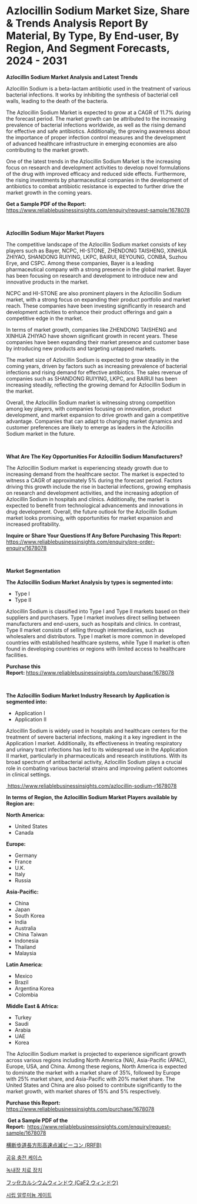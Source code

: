 <p><h1>Azlocillin Sodium Market Size, Share & Trends Analysis Report By Material, By Type, By End-user, By Region, And Segment Forecasts, 2024 - 2031</h1></p><p><strong>Azlocillin Sodium Market Analysis and Latest Trends</strong></p>
<p><p>Azlocillin Sodium is a beta-lactam antibiotic used in the treatment of various bacterial infections. It works by inhibiting the synthesis of bacterial cell walls, leading to the death of the bacteria.</p><p>The Azlocillin Sodium Market is expected to grow at a CAGR of 11.7% during the forecast period. The market growth can be attributed to the increasing prevalence of bacterial infections worldwide, as well as the rising demand for effective and safe antibiotics. Additionally, the growing awareness about the importance of proper infection control measures and the development of advanced healthcare infrastructure in emerging economies are also contributing to the market growth.</p><p>One of the latest trends in the Azlocillin Sodium Market is the increasing focus on research and development activities to develop novel formulations of the drug with improved efficacy and reduced side effects. Furthermore, the rising investments by pharmaceutical companies in the development of antibiotics to combat antibiotic resistance is expected to further drive the market growth in the coming years.</p></p>
<p><strong>Get a Sample PDF of the Report:&nbsp;</strong> <a href="https://www.reliablebusinessinsights.com/enquiry/request-sample/1678078">https://www.reliablebusinessinsights.com/enquiry/request-sample/1678078</a></p>
<p>&nbsp;</p>
<p><strong>Azlocillin Sodium Major Market Players</strong></p>
<p><p>The competitive landscape of the Azlocillin Sodium market consists of key players such as Bayer, NCPC, HI-STONE, ZHENDONG TAISHENG, XINHUA ZHIYAO, SHANDONG RUIYING, LKPC, BAIRUI, REYOUNG, CONBA, Suzhou Erye, and CSPC. Among these companies, Bayer is a leading pharmaceutical company with a strong presence in the global market. Bayer has been focusing on research and development to introduce new and innovative products in the market.</p><p>NCPC and HI-STONE are also prominent players in the Azlocillin Sodium market, with a strong focus on expanding their product portfolio and market reach. These companies have been investing significantly in research and development activities to enhance their product offerings and gain a competitive edge in the market.</p><p>In terms of market growth, companies like ZHENDONG TAISHENG and XINHUA ZHIYAO have shown significant growth in recent years. These companies have been expanding their market presence and customer base by introducing new products and targeting untapped markets.</p><p>The market size of Azlocillin Sodium is expected to grow steadily in the coming years, driven by factors such as increasing prevalence of bacterial infections and rising demand for effective antibiotics. The sales revenue of companies such as SHANDONG RUIYING, LKPC, and BAIRUI has been increasing steadily, reflecting the growing demand for Azlocillin Sodium in the market.</p><p>Overall, the Azlocillin Sodium market is witnessing strong competition among key players, with companies focusing on innovation, product development, and market expansion to drive growth and gain a competitive advantage. Companies that can adapt to changing market dynamics and customer preferences are likely to emerge as leaders in the Azlocillin Sodium market in the future.</p></p>
<p>&nbsp;</p>
<p><strong>What Are The Key Opportunities For Azlocillin Sodium Manufacturers?</strong></p>
<p><p>The Azlocillin Sodium market is experiencing steady growth due to increasing demand from the healthcare sector. The market is expected to witness a CAGR of approximately 5% during the forecast period. Factors driving this growth include the rise in bacterial infections, growing emphasis on research and development activities, and the increasing adoption of Azlocillin Sodium in hospitals and clinics. Additionally, the market is expected to benefit from technological advancements and innovations in drug development. Overall, the future outlook for the Azlocillin Sodium market looks promising, with opportunities for market expansion and increased profitability.</p></p>
<p><strong>Inquire or Share Your Questions If Any Before Purchasing This Report:</strong> <a href="https://www.reliablebusinessinsights.com/enquiry/pre-order-enquiry/1678078">https://www.reliablebusinessinsights.com/enquiry/pre-order-enquiry/1678078</a></p>
<p>&nbsp;</p>
<p><strong>Market Segmentation</strong></p>
<p><strong>The Azlocillin Sodium Market Analysis by types is segmented into:</strong></p>
<p><ul><li>Type I</li><li>Type II</li></ul></p>
<p><p>Azlocillin Sodium is classified into Type I and Type II markets based on their suppliers and purchasers. Type I market involves direct selling between manufacturers and end-users, such as hospitals and clinics. In contrast, Type II market consists of selling through intermediaries, such as wholesalers and distributors. Type I market is more common in developed countries with established healthcare systems, while Type II market is often found in developing countries or regions with limited access to healthcare facilities.</p></p>
<p><strong>Purchase this Report:&nbsp;</strong><a href="https://www.reliablebusinessinsights.com/purchase/1678078">https://www.reliablebusinessinsights.com/purchase/1678078</a></p>
<p>&nbsp;</p>
<p><strong>The Azlocillin Sodium Market Industry Research by Application is segmented into:</strong></p>
<p><ul><li>Application I</li><li>Application II</li></ul></p>
<p><p>Azlocillin Sodium is widely used in hospitals and healthcare centers for the treatment of severe bacterial infections, making it a key ingredient in the Application I market. Additionally, its effectiveness in treating respiratory and urinary tract infections has led to its widespread use in the Application II market, particularly in pharmaceuticals and research institutions. With its broad spectrum of antibacterial activity, Azlocillin Sodium plays a crucial role in combating various bacterial strains and improving patient outcomes in clinical settings.</p></p>
<p><a href="https://www.reliablebusinessinsights.com/azlocillin-sodium-r1678078">&nbsp;https://www.reliablebusinessinsights.com/azlocillin-sodium-r1678078</a></p>
<p><strong>In terms of Region, the Azlocillin Sodium Market Players available by Region are:</strong></p>
<p>
    <p> <strong> North America: </strong>
        <ul>
            <li>United States</li>
            <li>Canada</li>
        </ul>
        </p> 
    <p> <strong> Europe: </strong>
        <ul>
            <li>Germany</li>
            <li>France</li>
            <li>U.K.</li>
            <li>Italy</li>
            <li>Russia</li>
        </ul>
        </p> 
    <p> <strong> Asia-Pacific: </strong>
        <ul>
            <li>China</li>
            <li>Japan</li>
            <li>South Korea</li>
            <li>India</li>
            <li>Australia</li>
            <li>China Taiwan</li>
            <li>Indonesia</li>
            <li>Thailand</li>
            <li>Malaysia</li>
        </ul>
        </p> 
    <p> <strong> Latin America: </strong>
        <ul>
            <li>Mexico</li>
            <li>Brazil</li>
            <li>Argentina Korea</li>
            <li>Colombia</li>
        </ul>
        </p> 
    <p> <strong> Middle East & Africa: </strong>
        <ul>
            <li>Turkey</li>
            <li>Saudi</li>
            <li>Arabia</li>
            <li>UAE</li>
            <li>Korea</li>
        </ul>
    </p>
    </p>
<p><p>The Azlocillin Sodium market is projected to experience significant growth across various regions including North America (NA), Asia-Pacific (APAC), Europe, USA, and China. Among these regions, North America is expected to dominate the market with a market share of 35%, followed by Europe with 25% market share, and Asia-Pacific with 20% market share. The United States and China are also poised to contribute significantly to the market growth, with market shares of 15% and 5% respectively.</p></p>
<p><strong>Purchase this Report: </strong><a href="https://www.reliablebusinessinsights.com/purchase/1678078">https://www.reliablebusinessinsights.com/purchase/1678078</a></p>
<p>&nbsp;<strong>Get a Sample PDF of the Report:&nbsp;&nbsp;</strong><a href="https://www.reliablebusinessinsights.com/enquiry/request-sample/1678078">https://www.reliablebusinessinsights.com/enquiry/request-sample/1678078</a></p>
<p><strong></strong></p>
<p><p><a href="https://github.com/DanykaKilback/Market-Research-Report-List-1/blob/main/9750329107920.md">横断歩道長方形高速点滅ビーコン (RRFB)</a></p><p><a href="https://github.com/nhaiquang84/Market-Research-Report-List-1/blob/main/7192705102490.md">공유 충전 케이스</a></p><p><a href="https://medium.com/@cheddar67856/%EB%85%B9%EB%82%B4%EC%9E%A5-%EC%B9%98%EB%A3%8C-%EC%9E%A5%EC%B9%98-%EC%8B%9C%EC%9E%A5-%EA%B2%BD%EC%9F%81-%EB%B6%84%EC%84%9D-%EC%8B%9C%EC%9E%A5-%EB%8F%99%ED%96%A5-%EB%B0%8F-2031%EB%85%84%EA%B9%8C%EC%A7%80%EC%9D%98-%EC%98%88%EC%B8%A1-71f1d60f8824">녹내장 치료 장치</a></p><p><a href="https://github.com/RandallRunte2023/Market-Research-Report-List-1/blob/main/5505485107919.md">フッ化カルシウムウィンドウ (CaF2 ウィンドウ)</a></p><p><a href="https://github.com/airdroplover110/Market-Research-Report-List-1/blob/main/5763617102491.md">시립 알루미늄 게이트</a></p></p>